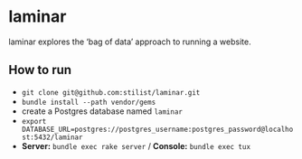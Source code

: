 # laminar

laminar explores the ‘bag of data’ approach to running a website.

## How to run

* `git clone git@github.com:stilist/laminar.git`
* `bundle install --path vendor/gems`
* create a Postgres database named `laminar`
* `export DATABASE_URL=postgres://postgres_username:postgres_password@localhost:5432/laminar`
* **Server:** `bundle exec rake server` / **Console:** `bundle exec tux`
